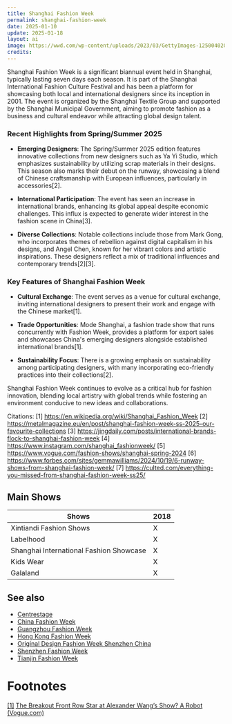 ```yaml
---
title: Shanghai Fashion Week
permalink: shanghai-fashion-week
date: 2025-01-10
update: 2025-01-18
layout: ai
image: https://wwd.com/wp-content/uploads/2023/03/GettyImages-1250040206.jpg
credits:
---
```


Shanghai Fashion Week is a significant biannual event held in Shanghai, typically lasting seven days each season. It is part of the Shanghai International Fashion Culture Festival and has been a platform for showcasing both local and international designers since its inception in 2001. The event is organized by the Shanghai Textile Group and supported by the Shanghai Municipal Government, aiming to promote fashion as a business and cultural endeavor while attracting global design talent.

### Recent Highlights from Spring/Summer 2025

- **Emerging Designers**: The Spring/Summer 2025 edition features innovative collections from new designers such as Ya Yi Studio, which emphasizes sustainability by utilizing scrap materials in their designs. This season also marks their debut on the runway, showcasing a blend of Chinese craftsmanship with European influences, particularly in accessories[2].

- **International Participation**: The event has seen an increase in international brands, enhancing its global appeal despite economic challenges. This influx is expected to generate wider interest in the fashion scene in China[3].

- **Diverse Collections**: Notable collections include those from Mark Gong, who incorporates themes of rebellion against digital capitalism in his designs, and Angel Chen, known for her vibrant colors and artistic inspirations. These designers reflect a mix of traditional influences and contemporary trends[2][3].

### Key Features of Shanghai Fashion Week

- **Cultural Exchange**: The event serves as a venue for cultural exchange, inviting international designers to present their work and engage with the Chinese market[1].

- **Trade Opportunities**: Mode Shanghai, a fashion trade show that runs concurrently with Fashion Week, provides a platform for export sales and showcases China's emerging designers alongside established international brands[1].

- **Sustainability Focus**: There is a growing emphasis on sustainability among participating designers, with many incorporating eco-friendly practices into their collections[2].

Shanghai Fashion Week continues to evolve as a critical hub for fashion innovation, blending local artistry with global trends while fostering an environment conducive to new ideas and collaborations.

Citations:
[1] https://en.wikipedia.org/wiki/Shanghai_Fashion_Week
[2] https://metalmagazine.eu/en/post/shanghai-fashion-week-ss-2025-our-favourite-collections
[3] https://jingdaily.com/posts/international-brands-flock-to-shanghai-fashion-week
[4] https://www.instagram.com/shanghai_fashionweek/
[5] https://www.vogue.com/fashion-shows/shanghai-spring-2024
[6] https://www.forbes.com/sites/gemmawilliams/2024/10/19/6-runway-shows-from-shanghai-fashion-week/
[7] https://culted.com/everything-you-missed-from-shanghai-fashion-week-ss25/

## Main Shows

|Shows|2018|
|-|-|
|Xintiandi Fashion Shows|X|
|Labelhood|X|
|Shanghai International Fashion Showcase|X|
|Kids Wear|X|
|Galaland|X|

## See also

+ [Centrestage](fashion-weeks-around-the-world)
+ [China Fashion Week](fashion-weeks-around-the-world)
+ [Guangzhou Fashion Week](fashion-weeks-around-the-world)
+ [Hong Kong Fashion Week](fashion-weeks-around-the-world)
+ [Original Design Fashion Week Shenzhen China](fashion-weeks-around-the-world)
+ [Shenzhen Fashion Week](fashion-weeks-around-the-world)
+ [Tianjin Fashion Week](fashion-weeks-around-the-world)

# Footnotes

[[1]](#a1) <span id="f1"></span> [The Breakout Front Row Star at Alexander Wang’s Show? A Robot (Vogue.com)](https://www.vogue.com/article/sophia-robot-front-row-alexander-wang-fall-2019-show)
